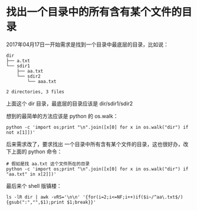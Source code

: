 # 找出一个目录中的所有含有某个文件的目录

2017年04月17日一开始需求是找到一个目录中最底层的目录，比如说：

    dir  
    ├── a.txt
    └── sdir1
        ├── aa.txt
        └── sdir2
            └── aaa.txt
    
    2 directories, 3 files  
    

上面这个 dir 目录，最底层的目录应该是 dir/sdir1/sdir2

想到的最简单的方法应该是 python 的 os.walk：

    python -c 'import os;print "\n".join([x[0] for x in os.walk("dir") if not x[1]])'  
    

后来需求改了，要求找出 一个目录中所有含有某个文件的目录，这也很好办，改下上面的 python 命令：

    # 假如是找 aa.txt 这个文件所在的目录
    python -c 'import os;print "\n".join([x[0] for x in os.walk("dir") if "aa.txt" in x[2]])'  
    

最后来个 shell 版镇楼：

    ls -lR dir | awk -vRS='\n\n' '{for(i=2;i<=NF;i++)if($i~/^aa\.txt$/){gsub(":","",$1);print $1;break}}'  

